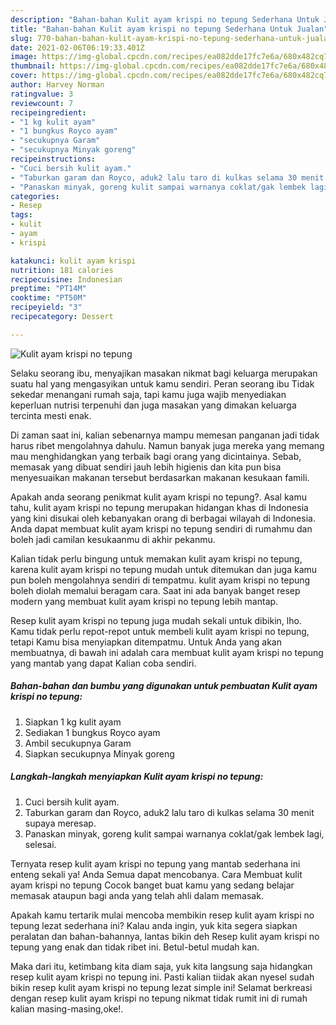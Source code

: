 ```yaml
---
description: "Bahan-bahan Kulit ayam krispi no tepung Sederhana Untuk Jualan"
title: "Bahan-bahan Kulit ayam krispi no tepung Sederhana Untuk Jualan"
slug: 770-bahan-bahan-kulit-ayam-krispi-no-tepung-sederhana-untuk-jualan
date: 2021-02-06T06:19:33.401Z
image: https://img-global.cpcdn.com/recipes/ea082dde17fc7e6a/680x482cq70/kulit-ayam-krispi-no-tepung-foto-resep-utama.jpg
thumbnail: https://img-global.cpcdn.com/recipes/ea082dde17fc7e6a/680x482cq70/kulit-ayam-krispi-no-tepung-foto-resep-utama.jpg
cover: https://img-global.cpcdn.com/recipes/ea082dde17fc7e6a/680x482cq70/kulit-ayam-krispi-no-tepung-foto-resep-utama.jpg
author: Harvey Norman
ratingvalue: 3
reviewcount: 7
recipeingredient:
- "1 kg kulit ayam"
- "1 bungkus Royco ayam"
- "secukupnya Garam"
- "secukupnya Minyak goreng"
recipeinstructions:
- "Cuci bersih kulit ayam."
- "Taburkan garam dan Royco, aduk2 lalu taro di kulkas selama 30 menit supaya meresap."
- "Panaskan minyak, goreng kulit sampai warnanya coklat/gak lembek lagi, selesai."
categories:
- Resep
tags:
- kulit
- ayam
- krispi

katakunci: kulit ayam krispi 
nutrition: 181 calories
recipecuisine: Indonesian
preptime: "PT14M"
cooktime: "PT50M"
recipeyield: "3"
recipecategory: Dessert

---
```



![Kulit ayam krispi no tepung](https://img-global.cpcdn.com/recipes/ea082dde17fc7e6a/680x482cq70/kulit-ayam-krispi-no-tepung-foto-resep-utama.jpg)

Selaku seorang ibu, menyajikan masakan nikmat bagi keluarga merupakan suatu hal yang mengasyikan untuk kamu sendiri. Peran seorang ibu Tidak sekedar menangani rumah saja, tapi kamu juga wajib menyediakan keperluan nutrisi terpenuhi dan juga masakan yang dimakan keluarga tercinta mesti enak.

Di zaman  saat ini, kalian sebenarnya mampu memesan panganan jadi tidak harus ribet mengolahnya dahulu. Namun banyak juga mereka yang memang mau menghidangkan yang terbaik bagi orang yang dicintainya. Sebab, memasak yang dibuat sendiri jauh lebih higienis dan kita pun bisa menyesuaikan makanan tersebut berdasarkan makanan kesukaan famili. 



Apakah anda seorang penikmat kulit ayam krispi no tepung?. Asal kamu tahu, kulit ayam krispi no tepung merupakan hidangan khas di Indonesia yang kini disukai oleh kebanyakan orang di berbagai wilayah di Indonesia. Anda dapat membuat kulit ayam krispi no tepung sendiri di rumahmu dan boleh jadi camilan kesukaanmu di akhir pekanmu.

Kalian tidak perlu bingung untuk memakan kulit ayam krispi no tepung, karena kulit ayam krispi no tepung mudah untuk ditemukan dan juga kamu pun boleh mengolahnya sendiri di tempatmu. kulit ayam krispi no tepung boleh diolah memalui beragam cara. Saat ini ada banyak banget resep modern yang membuat kulit ayam krispi no tepung lebih mantap.

Resep kulit ayam krispi no tepung juga mudah sekali untuk dibikin, lho. Kamu tidak perlu repot-repot untuk membeli kulit ayam krispi no tepung, tetapi Kamu bisa menyiapkan ditempatmu. Untuk Anda yang akan membuatnya, di bawah ini adalah cara membuat kulit ayam krispi no tepung yang mantab yang dapat Kalian coba sendiri.

<!--inarticleads1-->

##### Bahan-bahan dan bumbu yang digunakan untuk pembuatan Kulit ayam krispi no tepung:

1. Siapkan 1 kg kulit ayam
1. Sediakan 1 bungkus Royco ayam
1. Ambil secukupnya Garam
1. Siapkan secukupnya Minyak goreng




<!--inarticleads2-->

##### Langkah-langkah menyiapkan Kulit ayam krispi no tepung:

1. Cuci bersih kulit ayam.
1. Taburkan garam dan Royco, aduk2 lalu taro di kulkas selama 30 menit supaya meresap.
1. Panaskan minyak, goreng kulit sampai warnanya coklat/gak lembek lagi, selesai.




Ternyata resep kulit ayam krispi no tepung yang mantab sederhana ini enteng sekali ya! Anda Semua dapat mencobanya. Cara Membuat kulit ayam krispi no tepung Cocok banget buat kamu yang sedang belajar memasak ataupun bagi anda yang telah ahli dalam memasak.

Apakah kamu tertarik mulai mencoba membikin resep kulit ayam krispi no tepung lezat sederhana ini? Kalau anda ingin, yuk kita segera siapkan peralatan dan bahan-bahannya, lantas bikin deh Resep kulit ayam krispi no tepung yang enak dan tidak ribet ini. Betul-betul mudah kan. 

Maka dari itu, ketimbang kita diam saja, yuk kita langsung saja hidangkan resep kulit ayam krispi no tepung ini. Pasti kalian tiidak akan nyesel sudah bikin resep kulit ayam krispi no tepung lezat simple ini! Selamat berkreasi dengan resep kulit ayam krispi no tepung nikmat tidak rumit ini di rumah kalian masing-masing,oke!.

